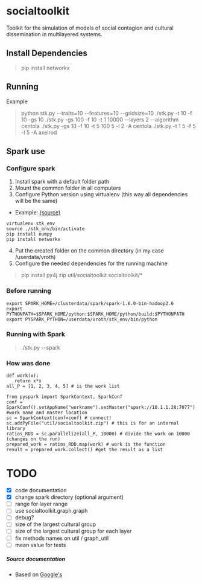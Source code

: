 # socialtoolkit
Toolkit for the simulation of models of social contagion and cultural dissemination in multilayered systems.

## Install Dependencies
> pip install networkx


## Running
Example
> python stk.py --traits=10 --features=10 --gridsize=10
> ./stk.py -t 10 -f 10 -gs 10
> ./stk.py -gs 100 -f 10 -t 1 10000 --layers 2 --algorithm centola
> ./stk.py -gs 10 -f 10 -t 5 100 5 -l 2 -A centola
> ./stk.py -t 1 5 -f 5 -l 5 -A axelrod


## Spark use
### Configure spark
1. Install spark with a default folder path
2. Mount the common folder in all computers
3. Configure Python version using virtualenv (this way all dependencies will be the same)
  * Example: [(source)](http://www.cloudera.com/documentation/enterprise/5-5-x/topics/spark_python.html)
```
virtualenv stk_env
source ./stk_env/bin/activate
pip install numpy
pip install networkx
```
4. Put the created folder on the common directory (in my case /userdata/vroth)
5. Configure the needed dependencies for the running machine
  > pip install py4j
  > zip util/socialtoolkit socialtoolkit/*

### Before running
 ```
export SPARK_HOME=/clusterdata/spark/spark-1.6.0-bin-hadoop2.6
export PYTHONPATH=$SPARK_HOME/python:$SPARK_HOME/python/build:$PYTHONPATH
export PYSPARK_PYTHON=/userdata/vroth/stk_env/bin/python
```

### Running with Spark
  > ./stk.py --spark

### How was done 
 ```
def work(x):
    return x*x
all_P = [1, 2, 3, 4, 5] # is the work list

from pyspark import SparkContext, SparkConf
conf = SparkConf().setAppName("workname").setMaster("spark://10.1.1.28:7077") #work name and master location 
sc = SparkContext(conf=conf) # connect!
sc.addPyFile("util/socialtoolkit.zip") # this is for an internal library
ratios_RDD = sc.parallelize(all_P, 10000) # divide the work on 10000 (changes on the run)
prepared_work = ratios_RDD.map(work) # work is the function
result = prepared_work.collect() #get the result as a list
```

# TODO
- [X] code documentation
- [X] change spark directory (optional argument)
- [ ] range for layer range
- [ ] use socialtoolkit.graph.graph
- [ ] debug?
- [ ] size of the largest cultural group
- [ ] size of the largest cultural group for each layer
- [ ] fix methods names on util / graph_util
- [ ] mean value for tests

##### Source documentation
- Based on [Google's](http://sphinxcontrib-napoleon.readthedocs.org/en/latest/example_google.html)
